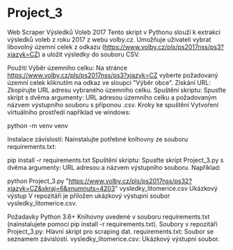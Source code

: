 # Project_3
Web Scraper Výsledků Voleb 2017
Tento skript v Pythonu slouží k extrakci výsledků voleb z roku 2017 z webu volby.cz. Umožňuje uživateli vybrat libovolný územní celek z odkazu (https://www.volby.cz/pls/ps2017nss/ps3?xjazyk=CZ) a uložit výsledky do souboru CSV.

Použití
Výběr územního celku: Na stránce https://www.volby.cz/pls/ps2017nss/ps3?xjazyk=CZ vyberte požadovaný územní celek kliknutím na odkaz ve sloupci "Výběr obce".
Získání URL: Zkopírujte URL adresu vybraného územního celku.
Spuštění skriptu: Spusťte skript s dvěma argumenty: URL adresou územního celku a požadovaným názvem výstupního souboru s příponou .csv.
Kroky ke spuštění
Vytvoření virtuálního prostředí například ve windows:

python -m venv venv

Instalace závislostí: Nainstalujte potřebné knihovny ze souboru requirements.txt:

pip install -r requirements.txt
Spuštění skriptu: Spusťte skript Project_3.py s dvěma argumenty: URL adresou a názvem výstupního souboru. Například:

python Project_3.py "https://www.volby.cz/pls/ps2017nss/ps32?xjazyk=CZ&xkraj=6&xnumnuts=4203" vysledky_litomerice.csv
Ukázkový výstup
V repozitáři je přiložen ukázkový výstupní soubor vysledky_litomerice.csv.

Požadavky
Python 3.6+
Knihovny uvedené v souboru requirements.txt (nainstalujete pomocí pip install -r requirements.txt).
Soubory v repozitáři
Project_3.py: Hlavní skript pro scraping dat.
requirements.txt: Soubor se seznamem závislostí.
vysledky_litomerice.csv: Ukázkový výstupní soubor.
